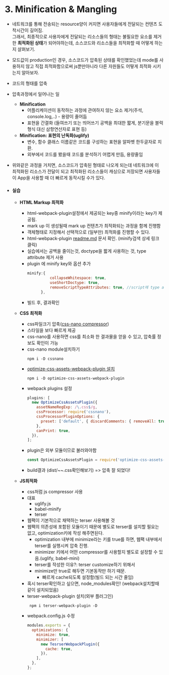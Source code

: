 # 3. Minification & Mangling

- 네트워크를 통해 전송되는 resource양이 커지면 사용자들에게 전달되는 컨텐츠 도착시간이 길어짐.  
  그래서, 최종적으로 사용자에게 전달되는 리소스들의 형태는 불필요한 요소를 제거한 **최적화된 상태**가 되어야하는데, 소스코드와 리소스들을 최적화할 때 어떻게 하는지 살펴보기.
- 모드값이 production인 경우, 소스코드가 압축된 상태를 확인했었는데 mode를 사용하지 않고 직접 최적화함으로써 js뿐만아니라 다른 자원들도 어떻게 최적화 시키는지 알아보자.
- 코드의 형태를 압축
- 압축과정에서 일어나는 일
  - **Minification**
    - 어플리케이션이 동작하는 과정에 관여하지 않는 요소 제거(주석, console.log,..) - 용량이 줄어듬
    - 표현을 간결화 (들여쓰기 또는 띄어쓰기 공백을 최대한 짧게, 분기문을 블럭형식 대신 삼항연산자로 표현 등)
  - **Minification: 표현의 난독화(uglify)**
    - 변수, 함수 클래스 이름같은 코드를 구성하는 표현을 알파벳 한두글자로 치환.
    - 외부에서 코드를 봤을때 코드를 분석하기 어렵게 만듬, 용량줄임
- 위와같은 과정을 거치면, 소스코드가 압축된 형태로 나오게 되는데 네트워크에 이 최적화된 리소스가 전달이 되고 최적화된 리소스들이 캐싱으로 저장되면
  사용자들이 App을 사용할 때 더 빠르게 동작시킬 수가 있다.

- #### 실습

  - **HTML Markup 최적화**

    - html-webpack-plugin설정에서 제공되는 key중 minify이라는 key가 제공됨.
    - mark up 이 생성될때 mark up 컨텐츠가 최적화되는 과정을 함께 진행함
    - 객체형태로 지정해서 선택적으로 (일부만) 최적화를 진행할 수 있다.
    - html-webpack-plugin [readme.md](https://github.com/jantimon/html-webpack-plugin) 문서 확인. (minify검색 상세 링크 클릭)
    - 실습에서는 공백을 줄이는것, doctype을 짧게 사용하는 것, type attribute 제거 사용
    - plugin 에 minify key와 옵션 추가
      ```js
      minify:{
                collapseWhitespace: true,
                useShortDoctype: true,
                removeScriptTypeAttributes: true, //script에 type attribute 제거
            },
      ```
    - 빌드 후, 결과확인

  - **CSS 최적화**

    - css파일크기 압축([css-nano compressor](https://cssnano.co/))
    - 스타일을 보다 빠르게 제공
    - css-nano를 사용하면 css를 최소화 한 결과물을 얻을 수 있고, 압축률 정보도 확인이 가능
    - css-nano module설치하기
      ```
      npm i -D cssnano
      ```
    - [optimize-css-assets-webpack-plugin 설치](https://github.com/NMFR/optimize-css-assets-webpack-plugin)
      ```
      npm i -D optimize-css-assets-webpack-plugin
      ```
    - webpack plugins 설정
      ```js
      plugins: [
        new OptimizeCssAssetsPlugin({
          assetNameRegExp: /\.css$/g,
          cssProcessor: require('cssnano'),
          cssProcessorPluginOptions: {
            preset: ['default', { discardComments: { removeAll: true } }],
          },
          canPrint: true,
        }),
      ];
      ```
    - plugin은 외부 모듈이므로 불러와야함
      ```js
      const OptimizeCssAssetsPlugin = require('optimize-css-assets-webpack-plugin');
      ```
    - build결과 (dist/~~.css확인해보기) => 압축 잘 되었다!

  - **JS최적화**
    - css처럼 js compressor 사용
    - 대표
      - uglify.js
      - babel-minify
      - terser
    - 웹팩이 기본적으로 채택하는 terser 사용해볼 것
    - 웹팩의 의존성에 포함된 모듈이기 때문에 별도로 terser를 설치할 필요는 없고, optimization키에 작성 해주면된다.
      - optimization 내부에 minimize라는 키를 true를 하면, 웹팩 내부에서 terser를 실행시켜 압축 진행.
      - minimizer 키에서 어떤 compressor를 사용할지 별도로 설정할 수 있음.(uglify, babel-mini)
      - terser를 작성한 이유?: terser customize하기 위해서
      - minimize만 true로 해두면 기본동작만 하기 때문.
        - 빠르게 cache되도록 설정함(빌드 되는 시간 줄임)
    - 혹시 terser확인하고 싶으면, node_modules확인! (webpack설치할때 같이 설치되었음)
    - terser-webpack-plugin 설치(외부 플러그인)
      ```console
       npm i terser-webpack-plugin -D
      ```
    - webpack.config.js 수정
      ```js
      modules.exports = {
        optimizations: {
          minimize: true,
          minimizer: [
            new TesrserWebpackPlugin({
              cache: true,
            }),
          ],
        },
      };
      ```

